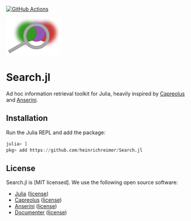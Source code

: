 [![GitHub Actions](https://img.shields.io/github/actions/workflow/status/heinrichreimer/Search.jl/ci.yml?branch=main&style=flat-square)](https://github.com/heinrichreimer/Search.jl/actions/workflows/ci.yml)

![Logo](docs/src/assets/logo-small.png)

# Search.jl

Ad hoc information retrieval toolkit for Julia, heavily inspired by [Capreolus](https://github.com/capreolus-ir/capreolus) and [Anserini](https://github.com/castorini/anserini).

## Installation

Run the Julia REPL and add the package:

```julia
julia> ]
pkg> add https://github.com/heinrichreimer/Search.jl
```

## License

Search.jl is [MIT licensed].
We use the following open source software:

- [Julia](https://julialang.org/) ([license](https://github.com/JuliaLang/julia/blob/master/LICENSE.md))
- [Capreolus](https://github.com/capreolus-ir/capreolus) ([license](https://github.com/capreolus-ir/capreolus/blob/master/LICENSE))
- [Anserini](https://github.com/castorini/anserini) ([license](https://apache.org/licenses/LICENSE-2.0))
- [Documenter](https://github.com/JuliaDocs/Documenter.jl) ([license](https://github.com/JuliaDocs/Documenter.jl/blob/master/LICENSE.md))
